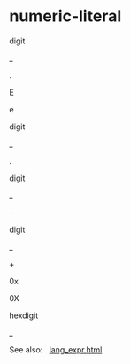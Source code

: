 # numeric\-literal








digit

\_










.









E





e


digit

\_













.



digit

\_













\-



digit

\_








\+

















0x





0X

hexdigit

\_















  

  

See also:   [lang\_expr.html](../lang_expr.html)

